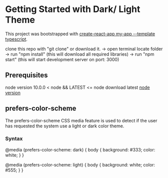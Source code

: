 # Getting Started with Dark/ Light Theme

This project was bootstrapped with [create-react-app my-app --template typescript](https://create-react-app.dev/docs/adding-typescript/).

clone this repo with "git clone" or download it.
-> open terminal locate folder
-> run "npm install" (this will download all required libraries)
-> run "npm start" (this will start development server on port: 3000)

## Prerequisites

node version 10.0.0 < node && LATEST <= node
download latest [node version](https://nodejs.org/en/download/)

## prefers-color-scheme

The prefers-color-scheme CSS media feature is used to detect if the user has requested the system use a light or dark color theme.

### Syntax
@media (prefers-color-scheme: dark) {
  body  { background:  #333; color: white; }
}

@media (prefers-color-scheme: light) {
  body  { background: white; color:  #555; }
}
